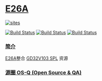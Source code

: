 ﻿# [E26A](https://github.com/OS-Q/E26A)

[![sites](http://182.61.61.133/link/resources/OSQ.png)](http://www.OS-Q.com)

[![Build Status](https://github.com/OS-Q/E26A/workflows/ubuntu/badge.svg)](https://github.com/OS-Q/E26A/actions/workflows/ubuntu.yml)
[![Build Status](https://github.com/OS-Q/E26A/workflows/windows/badge.svg)](https://github.com/OS-Q/E26A/actions/workflows/windows.yml)
[![Build Status](https://github.com/OS-Q/E26A/workflows/PlatformIO/badge.svg)](https://github.com/OS-Q/E26A/actions/workflows/platformio.yml)


### [简介](https://github.com/OS-Q/E26A/wiki)

[E26A](https://github.com/OS-Q/E26A)整合 [GD32V103 SPL](https://github.com/riscv-mcu/GD32VF103_Firmware_Library) 资源

### [源圈 OS-Q (Open Source & QA) ](http://www.OS-Q.com)
